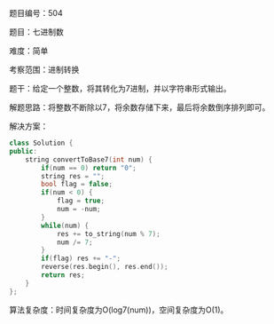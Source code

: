 题目编号：504

题目：七进制数

难度：简单

考察范围：进制转换

题干：给定一个整数，将其转化为7进制，并以字符串形式输出。

解题思路：将整数不断除以7，将余数存储下来，最后将余数倒序排列即可。

解决方案：

```cpp
class Solution {
public:
    string convertToBase7(int num) {
        if(num == 0) return "0";
        string res = "";
        bool flag = false;
        if(num < 0) {
            flag = true;
            num = -num;
        }
        while(num) {
            res += to_string(num % 7);
            num /= 7;
        }
        if(flag) res += "-";
        reverse(res.begin(), res.end());
        return res;
    }
};
```

算法复杂度：时间复杂度为O(log7(num))，空间复杂度为O(1)。